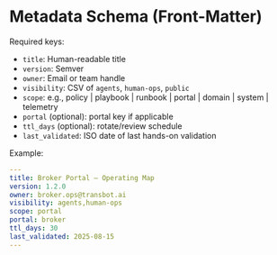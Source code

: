 # Metadata Schema (Front-Matter)

Required keys:
- `title`: Human-readable title
- `version`: Semver
- `owner`: Email or team handle
- `visibility`: CSV of `agents`, `human-ops`, `public`
- `scope`: e.g., policy | playbook | runbook | portal | domain | system | telemetry
- `portal` (optional): portal key if applicable
- `ttl_days` (optional): rotate/review schedule
- `last_validated`: ISO date of last hands-on validation

Example:
```yaml
---
title: Broker Portal — Operating Map
version: 1.2.0
owner: broker.ops@transbot.ai
visibility: agents,human-ops
scope: portal
portal: broker
ttl_days: 30
last_validated: 2025-08-15
---
```
